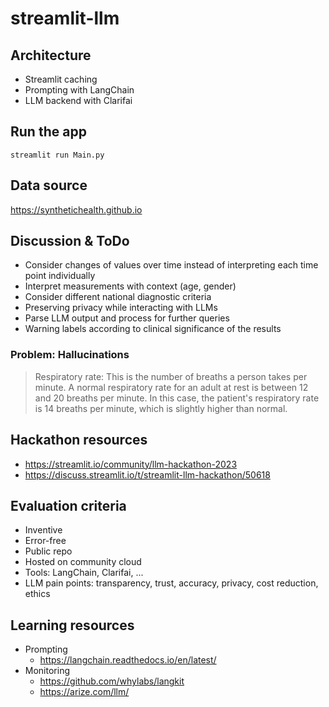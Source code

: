 # streamlit-llm

## Architecture

* Streamlit caching
* Prompting with LangChain
* LLM backend with Clarifai

## Run the app

`streamlit run Main.py`

## Data source

https://synthetichealth.github.io

## Discussion & ToDo

* Consider changes of values over time instead of interpreting each time point individually
* Interpret measurements with context (age, gender)
* Consider different national diagnostic criteria
* Preserving privacy while interacting with LLMs
* Parse LLM output and process for further queries
* Warning labels according to clinical significance of the results

### Problem: Hallucinations

> Respiratory rate: This is the number of breaths a person takes per minute. A normal respiratory rate for an adult at rest is between 12 and 20 breaths per minute. In this case, the patient's respiratory rate is 14 breaths per minute, which is slightly higher than normal.

## Hackathon resources

* https://streamlit.io/community/llm-hackathon-2023
* https://discuss.streamlit.io/t/streamlit-llm-hackathon/50618

## Evaluation criteria

* Inventive
* Error-free
* Public repo
* Hosted on community cloud
* Tools: LangChain, Clarifai, ...
* LLM pain points: transparency, trust, accuracy, privacy, cost reduction, ethics

## Learning resources

* Prompting
    * https://langchain.readthedocs.io/en/latest/
* Monitoring
    * https://github.com/whylabs/langkit
    * https://arize.com/llm/